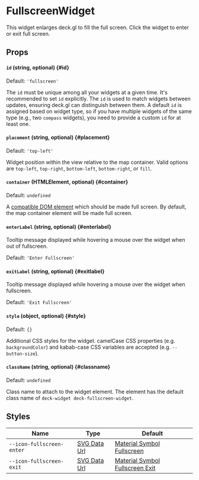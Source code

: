 # FullscreenWidget

This widget enlarges deck.gl to fill the full screen. Click the widget to enter or exit full screen.

## Props

#### `id` (string, optional) {#id}

Default: `'fullscreen'`

The `id` must be unique among all your widgets at a given time. It's recommended to set `id` explicitly. The `id` is used to match widgets between updates, ensuring deck.gl can distinguish between them. A default `id` is assigned based on widget type, so if you have multiple widgets of the same type (e.g., two `compass` widgets), you need to provide a custom `id` for at least one.

#### `placement` (string, optional) {#placement}

Default: `'top-left'`

Widget position within the view relative to the map container. Valid options are `top-left`, `top-right`, `bottom-left`, `bottom-right`, or `fill`.

#### `container` (HTMLElement, optional) {#container}

Default: `undefined`

A [compatible DOM element](https://developer.mozilla.org/en-US/docs/Web/API/Element/requestFullScreen#Compatible_elements) which should be made full screen. By default, the map container element will be made full screen.

#### `enterLabel` (string, optional) {#enterlabel}

Tooltip message displayed while hovering a mouse over the widget when out of fullscreen.

Default: `'Enter Fullscreen'`

#### `exitLabel` (string, optional) {#exitlabel}

Tooltip message displayed while hovering a mouse over the widget when fullscreen.

Default: `'Exit Fullscreen'`

#### `style` (object, optional) {#style}

Default: `{}`

Additional CSS styles for the widget. camelCase CSS properties (e.g. `backgroundColor`) and kabab-case CSS variables are accepted (e.g. `--button-size`).

#### `className` (string, optional) {#classname}

Default: `undefined`

Class name to attach to the widget element. The element has the default class name of `deck-widget deck-fullscreen-widget`.

## Styles

| Name                      | Type                     | Default                                                      |
| ------------------------- | ------------------------ | ------------------------------------------------------------ |
| `--icon-fullscreen-enter` | [SVG Data Url][data_url] | [Material Symbol Fullscreen][icon_fullscreen_enter_url]      |
| `--icon-fullscreen-exit`  | [SVG Data Url][data_url] | [Material Symbol Fullscreen Exit][icon_fullscreen_exit_url] |

[data_url]: https://developer.mozilla.org/en-US/docs/Web/CSS/url#using_a_data_url
[icon_fullscreen_enter_url]: https://fonts.google.com/icons?selected=Material+Symbols+Rounded:fullscreen:FILL@0;wght@400;GRAD@0;opsz@40
[icon_fullscreen_exit_url]: https://fonts.google.com/icons?selected=Material+Symbols+Rounded:fullscreen_exit:FILL@0;wght@400;GRAD@0;opsz@40

